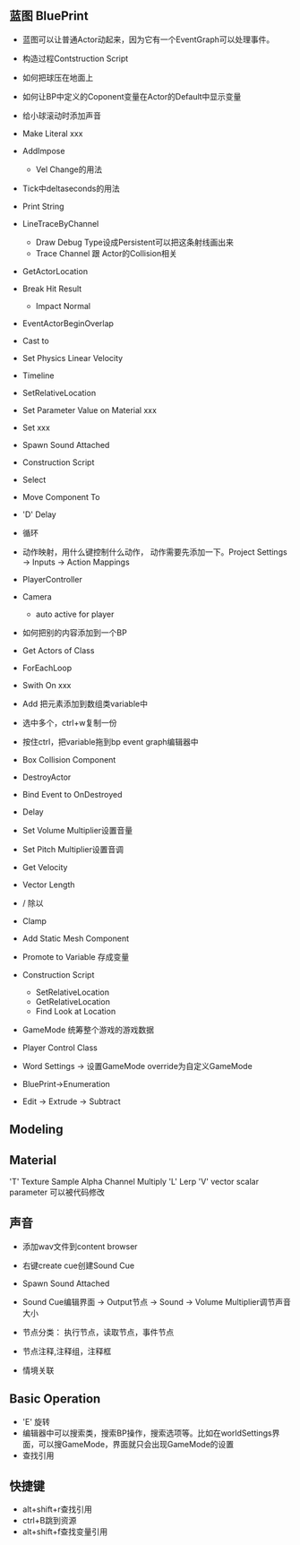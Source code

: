 
## 蓝图 BluePrint
- 蓝图可以让普通Actor动起来，因为它有一个EventGraph可以处理事件。
- 构造过程Contstruction Script
- 如何把球压在地面上
- 如何让BP中定义的Coponent变量在Actor的Default中显示变量
- 给小球滚动时添加声音
- Make Literal xxx
- AddImpose
  - Vel Change的用法
- Tick中deltaseconds的用法
- Print String
- LineTraceByChannel
  - Draw Debug Type设成Persistent可以把这条射线画出来
  - Trace Channel 跟 Actor的Collision相关
- GetActorLocation
- Break Hit Result
  - Impact Normal
- EventActorBeginOverlap
- Cast to 
- Set Physics Linear Velocity
- Timeline
- SetRelativeLocation
- Set Parameter Value on Material xxx
- Set xxx
- Spawn Sound Attached

- Construction Script
- Select
- Move Component To
- 'D' Delay
- 循环
- 动作映射，用什么键控制什么动作， 动作需要先添加一下。Project Settings -> Inputs -> Action Mappings
- PlayerController
- Camera
  - auto active for player

- 如何把别的内容添加到一个BP

- Get Actors of Class
- ForEachLoop
- Swith On xxx
- Add 把元素添加到数组类variable中
- 选中多个，ctrl+w复制一份
- 按住ctrl，把variable拖到bp event graph编辑器中
- Box Collision Component
- DestroyActor
- Bind Event to OnDestroyed
- Delay
- Set Volume Multiplier设置音量
- Set Pitch Multiplier设置音调
- Get Velocity
- Vector Length
- / 除以
- Clamp
- Add Static Mesh Component
- Promote to Variable 存成变量

- Construction Script
  - SetRelativeLocation
  - GetRelativeLocation
  - Find Look at Location

- GameMode 统筹整个游戏的游戏数据
- Player Control Class
- Word Settings -> 设置GameMode override为自定义GameMode

- BluePrint->Enumeration

- Edit -> Extrude -> Subtract

## Modeling

## Material
'T' Texture Sample
  Alpha Channel
Multiply
'L' Lerp
'V' vector
scalar parameter 可以被代码修改

## 声音
- 添加wav文件到content browser
- 右键create cue创建Sound Cue
- Spawn Sound Attached
- Sound Cue编辑界面 -> Output节点 -> Sound -> Volume Multiplier调节声音大小

- 节点分类： 执行节点，读取节点，事件节点
- 节点注释,注释组，注释框
- 情境关联

## Basic Operation
- 'E' 旋转
- 编辑器中可以搜索类，搜索BP操作，搜索选项等。比如在worldSettings界面，可以搜GameMode，界面就只会出现GameMode的设置
- 查找引用

## 快捷键
- alt+shift+r查找引用
- ctrl+B跳到资源
- alt+shift+f查找变量引用
